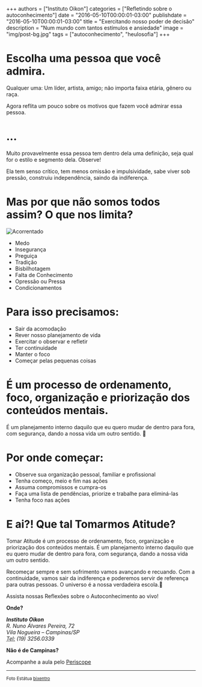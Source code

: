 +++
authors = ["Instituto Oikon"]
categories = ["Refletindo sobre o autoconhecimento"]
date = "2016-05-10T00:00:01-03:00"
publishdate = "2016-05-10T00:00:01-03:00"
title = "Exercitando nosso poder de decisão"
description = "Num mundo com tantos estímulos e ansiedade"
image = "img/post-bg.jpg"
tags = ["autoconhecimento", "heulosofia"]
+++


# Escolha uma pessoa que você admira.

Qualquer uma: Um líder, artista, amigo; não importa faixa etária, gênero ou raça.

Agora reflita um pouco sobre os motivos que fazem você admirar essa pessoa.

# ...

Muito provavelmente essa pessoa tem dentro dela uma definição, seja qual for o estilo e segmento dela. Observe!

Ela tem senso crítico, tem menos omissão e impulsividade, sabe viver sob pressão, construiu independência, saindo da indiferença.

# Mas por que não somos todos assim? O que nos limita?

![Acorrentado](https://s3-sa-east-1.amazonaws.com/blog.autoconexao.org.br/img/2016/05/acorrentado.png)

- Medo
- Insegurança
- Preguiça
- Tradição
- Bisbilhotagem
- Falta de Conhecimento
- Opressão ou Pressa
- Condicionamentos
 

# Para isso precisamos:

- Sair da acomodação
- Rever nosso planejamento de vida
- Exercitar o observar e refletir
- Ter continuidade
- Manter o foco
- Começar pelas pequenas coisas
 
# É um processo de ordenamento, foco, organização e priorização dos conteúdos mentais.

É um planejamento interno daquilo que eu quero mudar de dentro para fora, com segurança, dando a nossa vida um outro sentido.  

# Por onde começar:

- Observe sua organização pessoal, familiar e profissional
- Tenha começo, meio e fim nas ações
- Assuma compromissos e cumpra-os
- Faça uma lista de pendências, priorize e trabalhe para eliminá-las
- Tenha foco nas ações
 
# E ai?! Que tal Tomarmos Atitude?
 
Tomar Atitude é um processo de ordenamento, foco, organização e priorização dos conteúdos mentais.
É um planejamento interno daquilo que eu quero mudar de dentro para fora, com segurança, dando a nossa vida um outro sentido.

Recomeçar sempre e sem sofrimento vamos avançando e recuando. Com a continuidade, vamos sair da indiferença e poderemos servir de referença para outras pessoas. O universo é a nossa verdadeira escola.
 


Assista nossas Reflexões sobre o Autoconhecimento ao vivo!

**Onde?**

<address>
  <strong>Instituto Oikon</strong><br>
  R. Nuno Álvares Pereira, 72<br>
  Vila Nogueira – Campinas/SP<br>
  <abbr title="Phone">Tel:</abbr> (19) 3256.0339
</address>


**Não é de Campinas?**

Acompanhe a aula pelo [Periscope][a41c6f3b]

  [a41c6f3b]: https://www.periscope.tv/ "Periscope"


---
<small>Foto Estátua [bixentro](https://www.flickr.com/photos/bixentro/)</small>
